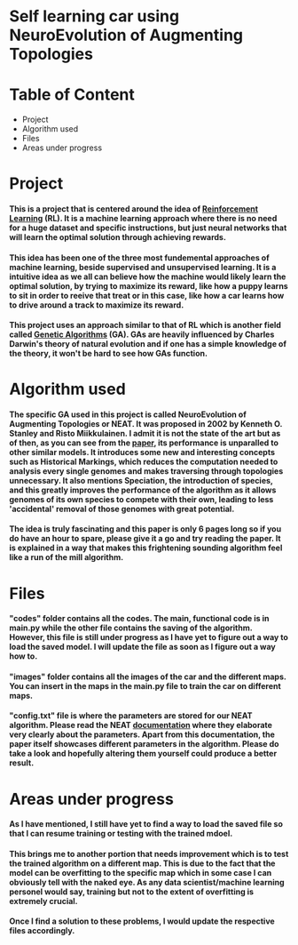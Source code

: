 # Self learning car using NeuroEvolution of Augmenting Topologies

# Table of Content
* Project
* Algorithm used 
* Files 
* Areas under progress

# Project 
#### This is a project that is centered around the idea of [Reinforcement Learning](https://en.wikipedia.org/wiki/Reinforcement_learning) (RL). It is a machine learning approach where there is no need for a huge dataset and specific instructions, but just neural networks that will learn the optimal solution through achieving rewards. 
#### This idea has been one of the three most fundemental approaches of machine learning, beside supervised and unsupervised learning. It is a intuitive idea as we all can believe how the machine would likely learn the optimal solution, by trying to maximize its reward, like how a puppy learns to sit in order to reeive that treat or in this case, like how a car learns how to drive around a track to maximize its reward. 
#### This project uses an approach similar to that of RL which is another field called [Genetic Algorithms](https://medium.com/xrpractices/reinforcement-learning-vs-genetic-algorithm-ai-for-simulations-f1f484969c56) (GA). GAs are heavily influenced by Charles Darwin's theory of natural evolution and if one has a simple knowledge of the theory, it won't be hard to see how GAs function. 

# Algorithm used
#### The specific GA used in this project is called NeuroEvolution of Augmenting Topologies or NEAT. It was proposed in 2002 by Kenneth O. Stanley and Risto Miikkulainen. I admit it is not the state of the art but as of then, as you can see from the [paper](https://nn.cs.utexas.edu/downloads/papers/stanley.cec02.pdf), its performance is unparalled to other similar models. It introduces some new and interesting concepts such as Historical Markings, which reduces the computation needed to analysis every single genomes and makes traversing through topologies unnecessary. It also mentions Speciation, the introduction of species, and this greatly improves the performance of the algorithm as it allows genomes of its own species to compete with their own, leading to less 'accidental' removal of those genomes with great potential. 
#### The idea is truly fascinating and this paper is only 6 pages long so if you do have an hour to spare, please give it a go and try reading the paper. It is explained in a way that makes this frightening sounding algorithm feel like a run of the mill algorithm.

# Files
#### "codes" folder contains all the codes. The main, functional code is in main.py while the other file contains the saving of the algorithm. However, this file is still under progress as I have yet to figure out a way to load the saved model. I will update the file as soon as I figure out a way how to.
#### "images" folder contains all the images of the car and the different maps. You can insert in the maps in the main.py file to train the car on different maps. 
#### "config.txt" file is where the parameters are stored for our NEAT algorithm. Please read the NEAT [documentation](https://neat-python.readthedocs.io/en/latest/) where they elaborate very clearly about the parameters. Apart from this documentation, the paper itself showcases different parameters in the algorithm. Please do take a look and hopefully altering them yourself could produce a better result. 

# Areas under progress
#### As I have mentioned, I still have yet to find a way to load the saved file so that I can resume training or testing with the trained mdoel. 
#### This brings me to another portion that needs improvement which is to test the trained algorithm on a different map. This is due to the fact that the model can be overfitting to the specific map which in some case I can obviously tell with the naked eye. As any data scientist/machine learning personel would say, training but not to the extent of overfitting is extremely crucial. 
#### Once I find a solution to these problems, I would update the respective files accordingly. 
